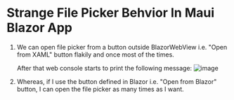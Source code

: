 # Strange File Picker Behvior In Maui Blazor App
1. We can open file picker from a button outside BlazorWebView i.e. "Open from XAML" button flakily and once most of the times.

   After that web console starts to print the following message:
![image](https://github.com/Take-A-Byte/StrangeFilePickerBehviorInMauiBlazorApp/assets/29909785/08d94138-4057-4b47-b0d1-89a4008ad73b)

3. Whereas, if I use the button defined in Blazor i.e. "Open from Blazor" button, I can open the file picker as many times as I want.
